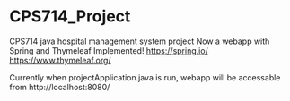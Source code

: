 # CPS714_Project
CPS714 java hospital management system project
Now a webapp with Spring and Thymeleaf Implemented!
https://spring.io/
https://www.thymeleaf.org/

Currently when projectApplication.java is run, webapp will be accessable from http://localhost:8080/
